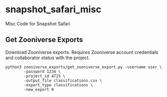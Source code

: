 # snapshot_safari_misc
Misc Code for Snapshot Safari

## Get Zooniverse Exports

Download Zooniverse exports. Requires Zooniverse account credentials and
collaborator status with the project.

```
python3 zooniverse_exports/get_zooniverse_export.py -username user \
        -password 1234 \
        -project_id 4715 \
        -output_file classifications.csv \
        -export_type classifications \
        -new_export 0
```
